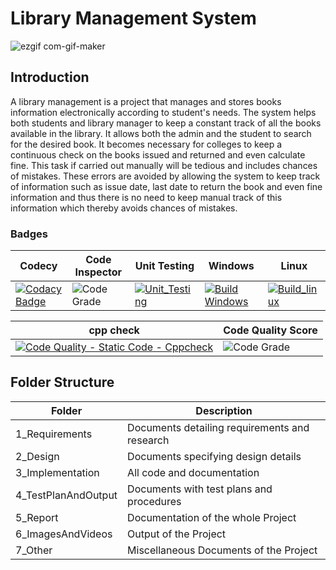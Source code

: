 # Library Management System
![ezgif com-gif-maker](https://user-images.githubusercontent.com/94165024/143393215-0f1d3365-f603-42d2-b976-773c9616f53a.gif)
## Introduction
A library management is a project that manages and stores books information electronically according to student's needs. The system helps both students and library manager to keep a constant track of all the books available in the library. It allows both the admin and the student to search for the desired book. It becomes necessary for colleges to keep a continuous check on the books issued and returned and even calculate fine. This task if carried out manually will be tedious and includes chances of mistakes. These errors are avoided by allowing the system to keep track of information such as issue date, last date to return the book and even fine information and thus there is no need to keep manual track of this information which thereby avoids chances of mistakes.
### Badges
| Codecy | Code Inspector | Unit Testing | Windows | Linux |
| ----- | -----| ----- | ----- | -----|
| [![Codacy Badge](https://app.codacy.com/project/badge/Grade/b215ff7a2e2d44dc930bae98fa15fa0d)](https://www.codacy.com/gh/siddarthinme/M1_App_Library/dashboard?utm_source=github.com&amp;utm_medium=referral&amp;utm_content=siddarthinme/M1_App_Library&amp;utm_campaign=Badge_Grade) | ![Code Grade](https://api.codiga.io/project/29916/status/svg)  | [![Unit_Testing](https://github.com/siddarthinme/M1_App_Library/actions/workflows/unit_testing.yml/badge.svg)](https://github.com/siddarthinme/M1_App_Library/actions/workflows/unit_testing.yml) | [![Build Windows](https://github.com/siddarthinme/M1_App_Library/actions/workflows/build_windows.yml/badge.svg)](https://github.com/siddarthinme/M1_App_Library/actions/workflows/build_windows.yml) | [![Build_linux](https://github.com/siddarthinme/M1_App_Library/actions/workflows/linux-c-cpp.yml/badge.svg)](https://github.com/siddarthinme/M1_App_Library/actions/workflows/linux-c-cpp.yml) |

| cpp check | Code Quality Score |
| ----- | ----- |
| [![Code Quality - Static Code - Cppcheck](https://github.com/siddarthinme/M1_App_Library/actions/workflows/Cppcheck.yml/badge.svg)](https://github.com/siddarthinme/M1_App_Library/actions/workflows/Cppcheck.yml) | ![Code Grade](https://api.codiga.io/project/30081/score/svg)   |
## Folder Structure
| Folder | Description |
| ----- | ----- |
| 1_Requirements | Documents detailing requirements and  research |
| 2_Design | Documents specifying design details |
| 3_Implementation | All code and documentation |
| 4_TestPlanAndOutput | Documents with test plans and procedures |
| 5_Report | Documentation of the whole Project |
| 6_ImagesAndVideos | Output of the Project |
| 7_Other | Miscellaneous Documents of the Project |
